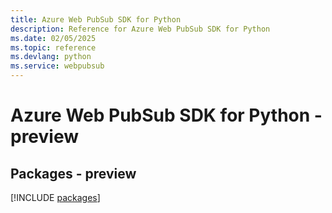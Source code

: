 ```yaml
---
title: Azure Web PubSub SDK for Python
description: Reference for Azure Web PubSub SDK for Python
ms.date: 02/05/2025
ms.topic: reference
ms.devlang: python
ms.service: webpubsub
---
```

# Azure Web PubSub SDK for Python - preview
## Packages - preview
[!INCLUDE [packages](web-pubsub-index.md)]